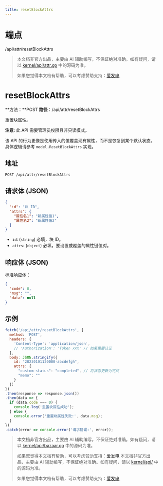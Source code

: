 ```yaml
---
title: resetBlockAttrs
---
```

# 端点

/api/attr/resetBlockAttrs

> 本文档非官方出品，主要由 AI 辅助编写，不保证绝对准确。如有疑问，请以 [kernel/api/attr.go](https://github.com/siyuan-note/siyuan/blob/master/kernel/api/attr.go) 中的源码为准。
> 
> 如果您觉得本文档有帮助，可以考虑赞助支持：[爱发电](https://afdian.com/a/leolee9086?tab=feed)

# resetBlockAttrs

**方法：**POST **路径：**/api/attr/resetBlockAttrs

重置块属性。

**注意**: 此 API 需要管理员权限且非只读模式。

该 API 的行为更像是使用传入的值覆盖现有属性，而不是恢复到某个默认状态。具体逻辑请参考 `model.ResetBlockAttrs` 实现。

## 地址

`POST /api/attr/resetBlockAttrs`

## 请求体 (JSON)

```json
{
  "id": "块 ID",
  "attrs": {
    "属性名1": "新属性值1",
    "属性名2": "新属性值2"
  }
}
```

-   `id`: (`string`) 必填，块 ID。
-   `attrs`: (`object`) 必填，要设置或覆盖的属性键值对。

## 响应体 (JSON)

标准响应体：

```json
{
  "code": 0,
  "msg": "",
  "data": null
}
```

## 示例

```javascript
fetch('/api/attr/resetBlockAttrs', {
  method: 'POST',
  headers: {
    'Content-Type': 'application/json',
    // 'Authorization': 'Token xxx' // 如果需要认证
  },
  body: JSON.stringify({
    id: "20230101120000-abcdefgh",
    attrs: {
      "custom-status": "completed", // 将状态更新为完成
      "memo": ""
    }
  })
})
.then(response => response.json())
.then(data => {
  if (data.code === 0) {
    console.log('重置块属性成功');
  } else {
    console.error('重置块属性失败:', data.msg);
  }
})
.catch(error => console.error('请求错误:', error));
```
> 本文档非官方出品，主要由 AI 辅助编写，不保证绝对准确。如有疑问，请以 [kernel/api/bazaar.go](https://github.com/siyuan-note/siyuan/blob/master/kernel/api/bazaar.go) 中的源码为准。
> 
> 如果您觉得本文档有帮助，可以考虑赞助支持：[爱发电](https://afdian.com/a/leolee9086?tab=feed)
> 本文档非官方出品，主要由 AI 辅助编写，不保证绝对准确。如有疑问，请以 [kernel/api/](https://github.com/siyuan-note/siyuan/blob/master/kernel/api/) 中的源码为准。
> 
> 如果您觉得本文档有帮助，可以考虑赞助支持：[爱发电](https://afdian.com/a/leolee9086?tab=feed)
